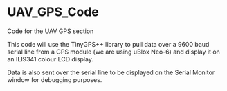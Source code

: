 # UAV_GPS_Code
Code for the UAV GPS section

This code will use the TinyGPS++ library to pull data over a 9600 baud serial line from a GPS module (we are using uBlox Neo-6) and display it on an ILI9341 colour LCD display.

Data is also sent over the serial line to be displayed on the Serial Monitor window for debugging purposes.

